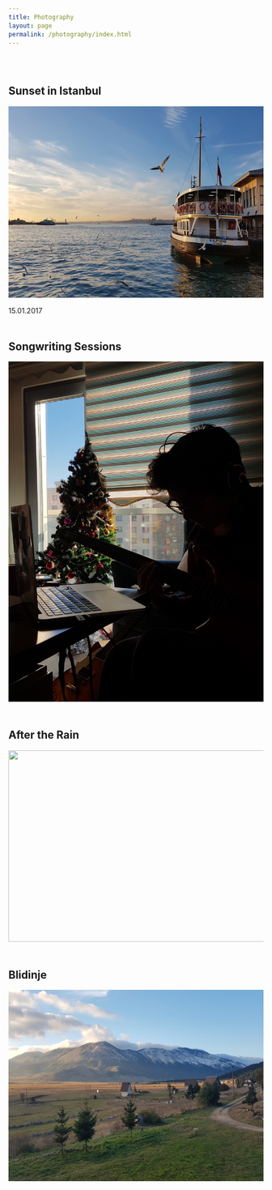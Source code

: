 ```yaml
---
title: Photography
layout: page
permalink: /photography/index.html
---
```


<p></p>
<h2 style="margin-top: 75px"> Sunset in Istanbul </h2>
<img src="/assets/sunset_istanbul.jpg" style="width:672px;height:378px;">
<p style="italic"> 15.01.2017

<h2 style="margin-top: 50px"> Songwriting Sessions</h2>
<img src="/assets/music.jpg" style="width:504px;height:672px">

<h2 style="margin-top: 50px"> After the Rain</h2>
<img src="/assets/rainy_park.jpg" style="width:672px;height:378px;">

<h2 style="margin-top: 50px"> Blidinje</h2>
<img src="/assets/blidinje.jpg" style="width:672px;height:378px;">
